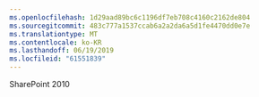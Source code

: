 ```yaml
---
ms.openlocfilehash: 1d29aad89bc6c1196df7eb708c4160c2162de804
ms.sourcegitcommit: 483c777a1537ccab6a2a2da6a5d1fe4470dd0e7e
ms.translationtype: MT
ms.contentlocale: ko-KR
ms.lasthandoff: 06/19/2019
ms.locfileid: "61551839"
---
```

SharePoint 2010